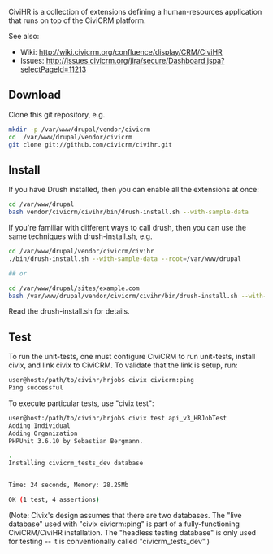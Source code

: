 CiviHR is a collection of extensions defining a human-resources application
that runs on top of the CiviCRM platform.

See also:
 * Wiki: http://wiki.civicrm.org/confluence/display/CRM/CiviHR
 * Issues: http://issues.civicrm.org/jira/secure/Dashboard.jspa?selectPageId=11213

## Download

Clone this git repository, e.g.

```bash
mkdir -p /var/www/drupal/vendor/civicrm
cd  /var/www/drupal/vendor/civicrm
git clone git://github.com/civicrm/civihr.git
```

## Install

If you have Drush installed, then you can enable all the extensions at once:

```bash
cd /var/www/drupal
bash vendor/civicrm/civihr/bin/drush-install.sh --with-sample-data
```

If you're familiar with different ways to call drush, then you can use the same
techniques with drush-install.sh, e.g.

```bash
cd /var/www/drupal/vendor/civicrm/civihr
./bin/drush-install.sh --with-sample-data --root=/var/www/drupal

## or

cd /var/www/drupal/sites/example.com
bash /var/www/drupal/vendor/civicrm/civihr/bin/drush-install.sh --with-sample-data
```

Read the drush-install.sh for details.

## Test

To run the unit-tests, one must configure CiviCRM to run unit-tests, install
civix, and link civix to CiviCRM. To validate that the link is setup, run:

```bash
user@host:/path/to/civihr/hrjob$ civix civicrm:ping
Ping successful
```

To execute particular tests, use "civix test":

```bash
user@host:/path/to/civihr/hrjob$ civix test api_v3_HRJobTest
Adding Individual
Adding Organization
PHPUnit 3.6.10 by Sebastian Bergmann.

.
Installing civicrm_tests_dev database


Time: 24 seconds, Memory: 28.25Mb

OK (1 test, 4 assertions)
```

(Note: Civix's design assumes that there are two databases. The "live database"
used with "civix civicrm:ping" is part of a fully-functioning CiviCRM/CiviHR installation.
The "headless testing database" is only used for testing -- it is conventionally
called "civicrm_tests_dev".)

